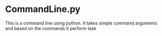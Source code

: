 # CommandLine.py
This is a command line using python. It takes simple command arguments and based on the commands it perform task
